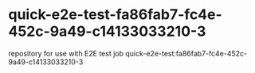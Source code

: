 # quick-e2e-test-fa86fab7-fc4e-452c-9a49-c14133033210-3
repository for use with E2E test job quick-e2e-test:fa86fab7-fc4e-452c-9a49-c14133033210-3
